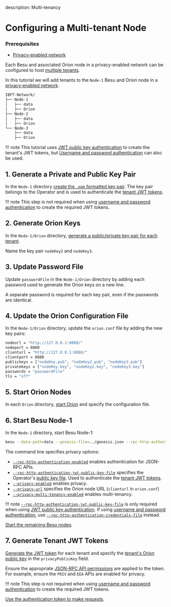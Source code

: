 description: Multi-tenancy
<!--- END of page meta data -->

# Configuring a Multi-tenant Node

### Prerequisites

* [Privacy-enabled network](Configuring-Privacy.md)

Each Besu and associated Orion node in a privacy-enabled network can be
configured to host [multiple tenants](../../Concepts/Privacy/Multi-Tenancy.md).

In this tutorial we will add tenants to the `Node-1` Besu and Orion node in a 
[privacy-enabled network](Configuring-Privacy.md). 

```bash
IBFT-Network/
├── Node-1
│   ├── data
│   ├── Orion
├── Node-2
│   ├── data
│   ├── Orion
└── Node-3
    ├── data
    ├── Orion 
```

!!! note
    This tutorial uses [JWT public key authentication](../../HowTo/Interact/APIs/Authentication.md#jwt-public-key-authentication) to create the tenant's JWT tokens, but [Username and password authentication](../../HowTo/Interact/APIs/Authentication.md#username-and-password-authentication) can also be used.
    
## 1. Generate a Private and Public Key Pair

In the `Node-1` directory [create the `.pem` formatted key pair](../../HowTo/Interact/APIs/Authentication.md#1-generate-a-private-and-public-key-pair).
The key pair belongs to the Operator and is used to authenticate the
[tenant JWT tokens](#7-generate-tenant-jwt-tokens).

!!! note
    This step is not required when using [username and password authentication](../../HowTo/Interact/APIs/Authentication.md#username-and-password-authentication)
    to create the required JWT tokens.
    
## 2. Generate Orion Keys

In the `Node-1/Orion` directory, [generate a public/private key pair for each
tenant](Configuring-Privacy.md#3-generate-orion-keys).

Name the key pair `nodeKey2` and `nodeKey3`.

## 3. Update Password File

Update `passwordFile` in the `Node-1/Orion` directory by adding each password
used to generate the Orion keys on a new line.

A separate password is required for each key pair, even if the passwords are
identical.

## 4. Update the Orion Configuration File

In the `Node-1/Orion` directory, update the `orion.conf` file by adding the
new key pairs:

```bash
nodeurl = "http://127.0.0.1:8080/"
nodeport = 8080
clienturl = "http://127.0.0.1:8888/"
clientport = 8888
publickeys = ["nodeKey.pub", "nodeKey2.pub", "nodeKey3.pub"]
privatekeys = ["nodeKey.key", "nodeKey2.key", "nodeKey3.key"]
passwords = "passwordFile"
tls = "off"
```

## 5. Start Orion Nodes

In each `Orion` directory, [start Orion](Configuring-Privacy.md#5-start-orion-nodes) and specify the configuration file.

## 6. Start Besu Node-1

In the `Node-1` directory, start Besu Node-1:

```bash tab="MacOS"
besu --data-path=data --genesis-file=../genesis.json --rpc-http-authentication-enabled --rpc-http-authentication-jwt-public-key-file=publicKey.pem --rpc-http-enabled --rpc-http-api=ETH,NET,IBFT,EEA,PRIV --host-whitelist="*" --rpc-http-cors-origins="all" --privacy-enabled --privacy-url=http://127.0.0.1:8888 --privacy-multi-tenancy-enabled --min-gas-price=0   
```

The command line specifies privacy options: 

* [`--rpc-http-authentication-enabled`](../../Reference/CLI/CLI-Syntax.md#rpc-http-authentication-enabled) enables authentication
for JSON-RPC APIs.
* [`--rpc-http-authentication-jwt-public-key-file`](../../Reference/CLI/CLI-Syntax.md#rpc-http-authentication-jwt-public-key-file) specifies the Operator's [public key file](#1-generate-a-private-and-public-key-pair). Used to authenticate the [tenant JWT tokens](#7-generate-tenant-jwt-tokens).
* [`--privacy-enabled`](../../Reference/CLI/CLI-Syntax.md#privacy-enabled) enables privacy.
* [`--privacy-url`](../../Reference/CLI/CLI-Syntax.md#privacy-url) specifies the Orion node URL (`clienturl` in `orion.conf`)
* [`--privacy-multi-tenancy-enabled`](../../Reference/CLI/CLI-Syntax.md#privacy-multi-tenancy-enabled) enables multi-tenancy.

!!! note
    [`--rpc-http-authentication-jwt-public-key-file`](../../Reference/CLI/CLI-Syntax.md#rpc-http-authentication-jwt-public-key-file) is only
    required when using [JWT public key authentication](../../HowTo/Interact/APIs/Authentication.md#jwt-public-key-authentication). If
    using [username and password authentication](../../HowTo/Interact/APIs/Authentication.md#username-and-password-authentication),
    use [`--rpc-http-authentication-credentials-file`](../../Reference/CLI/CLI-Syntax.md#rpc-http-authentication-credentials-file) instead.

[Start the remaining Besu nodes](Configuring-Privacy.md#7-start-besu-node-2).

## 7. Generate Tenant JWT Tokens

[Generate the JWT token](../../HowTo/Interact/APIs/Authentication.md#2-create-the-jwt-token) for each tenant and specify the [tenant's Orion public key](#2-generate-orion-keys)
in the `privacyPublicKey` field.

Ensure the appropriate [JSON-RPC API permissions](../../HowTo/Interact/APIs/Authentication.md#json-rpc-permissions) are applied to the token. For
example, ensure the `PRIV` and `EEA` APIs are enabled for privacy.

!!! note
    This step is not required when using [username and password authentication](../../HowTo/Interact/APIs/Authentication.md#username-and-password-authentication)
    to create the required JWT tokens.
    
  [Use the authentication token to make requests](../../HowTo/Interact/APIs/Authentication.md#using-an-authentication-token-to-make-requests).
